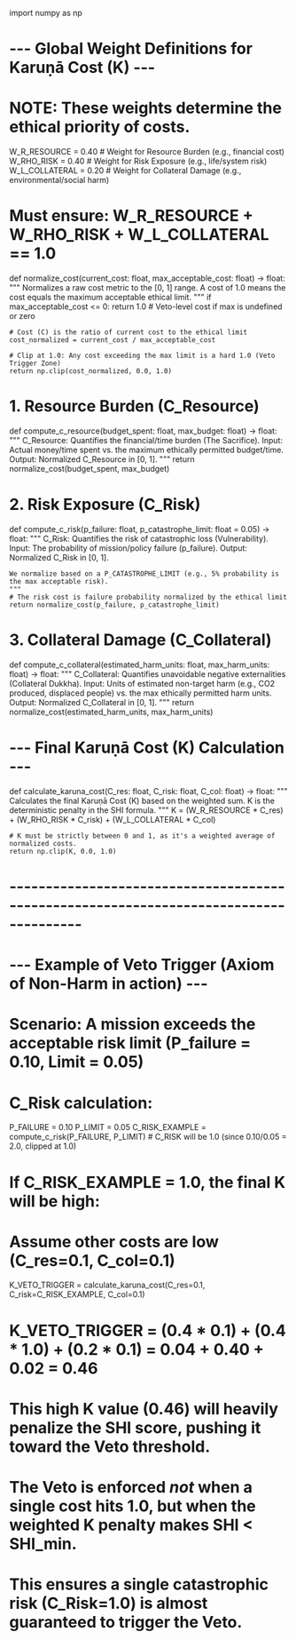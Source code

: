 import numpy as np

# --- Global Weight Definitions for Karuṇā Cost (K) ---
# NOTE: These weights determine the ethical priority of costs.
W_R_RESOURCE = 0.40   # Weight for Resource Burden (e.g., financial cost)
W_RHO_RISK = 0.40     # Weight for Risk Exposure (e.g., life/system risk)
W_L_COLLATERAL = 0.20 # Weight for Collateral Damage (e.g., environmental/social harm)
# Must ensure: W_R_RESOURCE + W_RHO_RISK + W_L_COLLATERAL == 1.0


def normalize_cost(current_cost: float, max_acceptable_cost: float) -> float:
    """
    Normalizes a raw cost metric to the [0, 1] range.
    A cost of 1.0 means the cost equals the maximum acceptable ethical limit.
    """
    if max_acceptable_cost <= 0:
        return 1.0 # Veto-level cost if max is undefined or zero
    
    # Cost (C) is the ratio of current cost to the ethical limit
    cost_normalized = current_cost / max_acceptable_cost
    
    # Clip at 1.0: Any cost exceeding the max limit is a hard 1.0 (Veto Trigger Zone)
    return np.clip(cost_normalized, 0.0, 1.0)


# 1. Resource Burden (C_Resource)
def compute_c_resource(budget_spent: float, max_budget: float) -> float:
    """
    C_Resource: Quantifies the financial/time burden (The Sacrifice).
    Input: Actual money/time spent vs. the maximum ethically permitted budget/time.
    Output: Normalized C_Resource in [0, 1].
    """
    return normalize_cost(budget_spent, max_budget)


# 2. Risk Exposure (C_Risk)
def compute_c_risk(p_failure: float, p_catastrophe_limit: float = 0.05) -> float:
    """
    C_Risk: Quantifies the risk of catastrophic loss (Vulnerability).
    Input: The probability of mission/policy failure (p_failure).
    Output: Normalized C_Risk in [0, 1].
    
    We normalize based on a P_CATASTROPHE_LIMIT (e.g., 5% probability is the max acceptable risk).
    """
    # The risk cost is failure probability normalized by the ethical limit
    return normalize_cost(p_failure, p_catastrophe_limit)


# 3. Collateral Damage (C_Collateral)
def compute_c_collateral(estimated_harm_units: float, max_harm_units: float) -> float:
    """
    C_Collateral: Quantifies unavoidable negative externalities (Collateral Dukkha).
    Input: Units of estimated non-target harm (e.g., CO2 produced, displaced people) 
           vs. the max ethically permitted harm units.
    Output: Normalized C_Collateral in [0, 1].
    """
    return normalize_cost(estimated_harm_units, max_harm_units)


# --- Final Karuṇā Cost (K) Calculation ---
def calculate_karuna_cost(C_res: float, C_risk: float, C_col: float) -> float:
    """
    Calculates the final Karuṇā Cost (K) based on the weighted sum.
    K is the deterministic penalty in the SHI formula.
    """
    K = (W_R_RESOURCE * C_res) + (W_RHO_RISK * C_risk) + (W_L_COLLATERAL * C_col)
    
    # K must be strictly between 0 and 1, as it's a weighted average of normalized costs.
    return np.clip(K, 0.0, 1.0)

# --------------------------------------------------------------------------------------

# --- Example of Veto Trigger (Axiom of Non-Harm in action) ---
# Scenario: A mission exceeds the acceptable risk limit (P_failure = 0.10, Limit = 0.05)
# C_Risk calculation:
P_FAILURE = 0.10
P_LIMIT = 0.05
C_RISK_EXAMPLE = compute_c_risk(P_FAILURE, P_LIMIT) # C_RISK will be 1.0 (since 0.10/0.05 = 2.0, clipped at 1.0)

# If C_RISK_EXAMPLE = 1.0, the final K will be high:
# Assume other costs are low (C_res=0.1, C_col=0.1)
K_VETO_TRIGGER = calculate_karuna_cost(C_res=0.1, C_risk=C_RISK_EXAMPLE, C_col=0.1) 
# K_VETO_TRIGGER = (0.4 * 0.1) + (0.4 * 1.0) + (0.2 * 0.1) = 0.04 + 0.40 + 0.02 = 0.46

# This high K value (0.46) will heavily penalize the SHI score, pushing it toward the Veto threshold.
# The Veto is enforced *not* when a single cost hits 1.0, but when the weighted K penalty makes SHI < SHI_min.
# This ensures a single catastrophic risk (C_Risk=1.0) is almost guaranteed to trigger the Veto.
